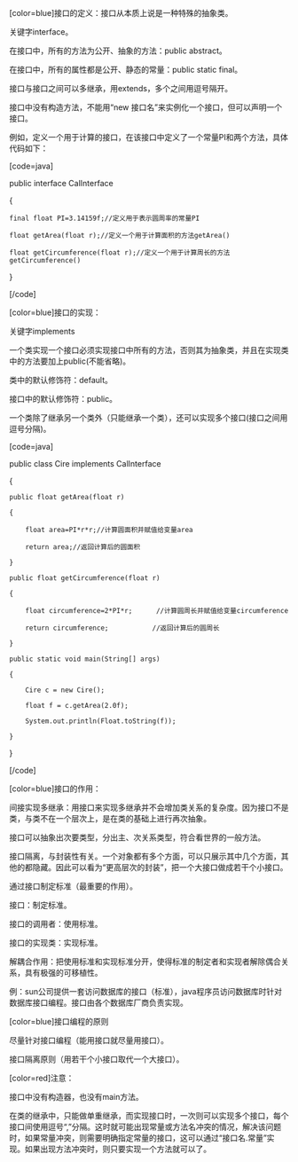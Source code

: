 [color=blue]接口的定义：接口从本质上说是一种特殊的抽象类。
关键字interface。
在接口中，所有的方法为公开、抽象的方法：public abstract。
在接口中，所有的属性都是公开、静态的常量：public static final。
接口与接口之间可以多继承，用extends，多个之间用逗号隔开。
接口中没有构造方法，不能用“new 接口名”来实例化一个接口，但可以声明一个接口。
例如，定义一个用于计算的接口，在该接口中定义了一个常量PI和两个方法，具体代码如下：
[code=java]
public interface CalInterface 
{
    final float PI=3.14159f;//定义用于表示圆周率的常量PI
    float getArea(float r);//定义一个用于计算面积的方法getArea()
    float getCircumference(float r);//定义一个用于计算周长的方法getCircumference()
}
[/code]
[color=blue]接口的实现：
关键字implements
一个类实现一个接口必须实现接口中所有的方法，否则其为抽象类，并且在实现类中的方法要加上public(不能省略)。
类中的默认修饰符：default。
接口中的默认修饰符：public。
一个类除了继承另一个类外（只能继承一个类），还可以实现多个接口(接口之间用逗号分隔)。
[code=java]
public class Cire implements CalInterface 
{
    public float getArea(float r) 
    {
        float area=PI*r*r;//计算圆面积并赋值给变量area
        return area;//返回计算后的圆面积
    }
    public float getCircumference(float r) 
    {
        float circumference=2*PI*r;      //计算圆周长并赋值给变量circumference
        return circumference;           //返回计算后的圆周长
    }
    public static void main(String[] args) 
    {
        Cire c = new Cire();
        float f = c.getArea(2.0f);
        System.out.println(Float.toString(f));
    }
}
[/code]
[color=blue]接口的作用：
间接实现多继承：用接口来实现多继承并不会增加类关系的复杂度。因为接口不是类，与类不在一个层次上，是在类的基础上进行再次抽象。
接口可以抽象出次要类型，分出主、次关系类型，符合看世界的一般方法。
接口隔离，与封装性有关。一个对象都有多个方面，可以只展示其中几个方面，其他的都隐藏。因此可以看为“更高层次的封装”，把一个大接口做成若干个小接口。
通过接口制定标准（最重要的作用）。
接口：制定标准。
接口的调用者：使用标准。
接口的实现类：实现标准。
解耦合作用：把使用标准和实现标准分开，使得标准的制定者和实现者解除偶合关系，具有极强的可移植性。
例：sun公司提供一套访问数据库的接口（标准），java程序员访问数据库时针对数据库接口编程。接口由各个数据库厂商负责实现。
[color=blue]接口编程的原则
尽量针对接口编程（能用接口就尽量用接口）。
接口隔离原则（用若干个小接口取代一个大接口）。
[color=red]注意：
接口中没有构造器，也没有main方法。
在类的继承中，只能做单重继承，而实现接口时，一次则可以实现多个接口，每个接口间使用逗号“,”分隔。这时就可能出现常量或方法名冲突的情况，解决该问题时，如果常量冲突，则需要明确指定常量的接口，这可以通过“接口名.常量”实现。如果出现方法冲突时，则只要实现一个方法就可以了。
